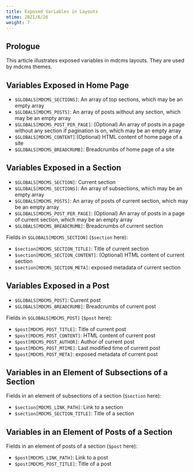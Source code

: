 ```yaml
---
title: Exposed Variables in Layouts
mtime: 2021/6/26
weight: 7
---
```


## Prologue

This article illustrates exposed variables in mdcms layouts. They are used by mdcms themes.

## Variables Exposed in Home Page

* `$GLOBALS[MDCMS_SECTIONS]`: An array of top sections, which may be an empty array
* `$GLOBALS[MDCMS_POSTS]`: An array of posts without any section, which may be an empty array
* `$GLOBALS[MDCMS_POST_PER_PAGE]`: (Optional) An array of posts in a page without any section if pagination is on, which may be an empty array
* `$GLOBALS[MDCMS_CONTENT]`:(Optional) HTML content of home page of a site
* `$GLOBALS[MDCMS_BREADCRUMB]`: Breadcrumbs of home page of a site

## Variables Exposed in a Section

* `$GLOBALS[MDCMS_SECTION]`: Current section
* `$GLOBALS[MDCMS_SECTIONS]`: An array of subsections, which may be an empty array
* `$GLOBALS[MDCMS_POSTS]`: An array of posts of current section, which may be an empty array
* `$GLOBALS[MDCMS_POST_PER_PAGE]`: (Optional) An array of posts in a page of current section, which may be an empty array
* `$GLOBALS[MDCMS_BREADCRUMB]`: Breadcrumbs of current section

Fields in `$GLOBALS[MDCMS_SECTION]` (`$section` here):

* `$section[MDCMS_SECTION_TITLE]`: Title of current section
* `$section[MDCMS_SECTION_CONTENT]`: (Optional) HTML content of current section
* `$section[MDCMS_SECTION_META]`: exposed metadata of current section

## Variables Exposed in a Post

* `$GLOBALS[MDCMS_POST]`: Current post
* `$GLOBALS[MDCMS_BREADCRUMB]`: Breadcrumbs of current post

Fields in `$GLOBALS[MDCMS_POST]` (`$post` here):

* `$post[MDCMS_POST_TITLE]`: Title of current post
* `$post[MDCMS_POST_CONTENT]`: HTML content of current post
* `$post[MDCMS_POST_AUTHOR]`: Author of current post
* `$post[MDCMS_POST_MTIME]`: Last modified time of current post
* `$post[MDCMS_POST_META]`: exposed metadata of current post

## Variables in an Element of Subsections of a Section

Fields in an element of subsections of a section (`$section` here):

* `$section[MDCMS_LINK_PATH]`: Link to a section
* `$section[MDCMS_SECTION_TITLE]`: Title of a section

## Variables in an Element of Posts of a Section

Fields in an element of posts of a section (`$post` here):

* `$post[MDCMS_LINK_PATH]`: Link to a post
* `$post[MDCMS_POST_TITLE]`: Title of a post

